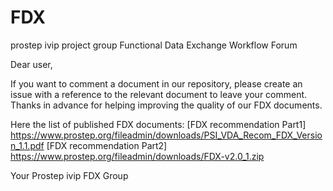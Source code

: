 # FDX
prostep ivip project group Functional Data Exchange Workflow Forum

Dear user,

If you want to comment a document in our repository, please create an issue with a reference to the relevant document to leave your comment.
Thanks in advance for helping improving the quality of our FDX documents.

Here the list of published FDX documents:
[FDX recommendation Part1] https://www.prostep.org/fileadmin/downloads/PSI_VDA_Recom_FDX_Version_1.1.pdf
[FDX recommendation Part2] https://www.prostep.org/fileadmin/downloads/FDX-v2.0_1.zip  

Your Prostep ivip FDX Group
